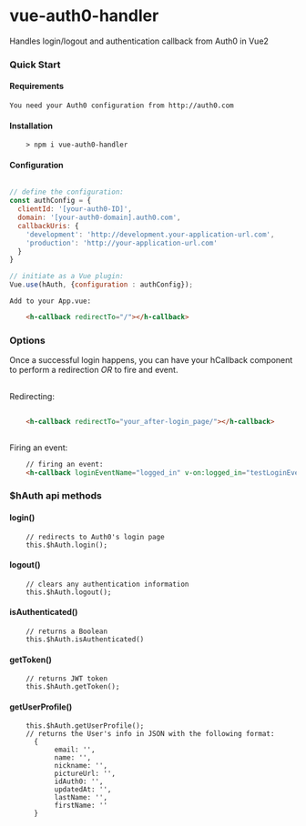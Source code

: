 # vue-auth0-handler
Handles login/logout and authentication callback from Auth0 in Vue2

### Quick Start

#### Requirements
    
    You need your Auth0 configuration from http://auth0.com

#### Installation

```
    > npm i vue-auth0-handler
``` 

#### Configuration   
   
```javascript

// define the configuration:
const authConfig = {
  clientId: '[your-auth0-ID]',
  domain: '[your-auth0-domain].auth0.com',
  callbackUris: {
    'development': 'http://development.your-application-url.com',
    'production': 'http://your-application-url.com'
  }
}

// initiate as a Vue plugin:
Vue.use(hAuth, {configuration : authConfig});
```

    Add to your App.vue: 
```html
    <h-callback redirectTo="/"></h-callback>
```    

### Options

Once a successful login happens, you can have your hCallback component to perform a redirection *OR* to fire and event.
##
Redirecting: 
```html
    
    <h-callback redirectTo="your_after-login_page/"></h-callback>
```
##
Firing an event:
```html
    // firing an event:
    <h-callback loginEventName="logged_in" v-on:logged_in="testLoginEvent"></h-callback>
```

### $hAuth api methods

#### login()
```
    // redirects to Auth0's login page
    this.$hAuth.login();
```
#### logout()
```    
    // clears any authentication information 
    this.$hAuth.logout();
```
#### isAuthenticated()
```
    // returns a Boolean
    this.$hAuth.isAuthenticated()
```
#### getToken()
```    
    // returns JWT token
    this.$hAuth.getToken();
```
#### getUserProfile()
```    
    this.$hAuth.getUserProfile();
    // returns the User's info in JSON with the following format:
      {
           email: '',
           name: '',
           nickname: '',
           pictureUrl: '',
           idAuth0: '',
           updatedAt: '',
           lastName: '',
           firstName: ''
      }
```

